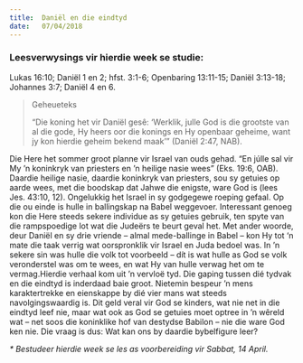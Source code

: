 ```yaml
---
title:  Daniël en die eindtyd
date:   07/04/2018
---
```


### Leesverwysings vir hierdie week se studie: 
Lukas 16:10; Daniël 1 en 2; hfst. 3:1-6; Openbaring 13:11-15; Daniël 3:13-18; Johannes 3:7; Daniël 4 en 6. 

> <p>Geheueteks</p> 
> “Die koning het vir Daniël gesê: ‘Werklik, julle God is die grootste van al die gode, Hy heers oor die konings en Hy openbaar geheime, want jy kon hierdie geheim bekend maak’” (Daniël 2:47, NAB).

Die Here het sommer groot planne vir Israel van ouds gehad. “En júlle sal vir My ’n koninkryk van priesters en ’n heilige nasie wees” (Eks. 19:6, OAB). Daardie heilige nasie, daardie koninkryk van priesters, sou sy getuies op aarde wees, met die boodskap dat Jahwe die enigste, ware God is (lees Jes. 43:10, 12). Ongelukkig het Israel in sy godgegewe roeping gefaal. Op die ou einde is hulle in ballingskap na Babel weggevoer. Interessant genoeg kon die Here steeds sekere individue as sy getuies gebruik, ten spyte van die rampspoedige lot wat die Judeërs te beurt geval het. Met ander woorde, deur Daniël en sy drie vriende – almal mede-ballinge in Babel – kon Hy tot ‘n mate die taak verrig wat oorspronklik vir Israel en Juda bedoel was. In ’n sekere sin was hulle die volk tot voorbeeld – dít is wat hulle as God se volk veronderstel was om te wees, en wat Hy van hulle verwag het om te vermag.Hierdie verhaal kom uit ’n vervloë tyd. Die gaping tussen dié tydvak en die eindtyd is inderdaad baie groot. Nietemin bespeur ’n mens karaktertrekke en eienskappe by dié vier mans wat steeds navolgingswaardig is. Dit geld veral vir God se kinders, wat nie net in die eindtyd leef nie, maar wat ook as God se getuies moet optree in ’n wêreld wat – net soos die koninklike hof van destydse Babilon – nie die ware God ken nie. Die vraag is dus: Wat kan ons by daardie bybelfigure leer? 

_* Bestudeer hierdie week se les as voorbereiding vir Sabbat, 14 April._